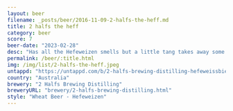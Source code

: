 ```yaml
---
layout: beer
filename: _posts/beer/2016-11-09-2-halfs-the-heff.md
title: 2 halfs the heff
category: beer
score: 7
beer-date: "2023-02-28"
desc: "Has all the Hefeweizen smells but a little tang takes away some flavour. Love that it only comes in half litres. Very refreshing"
permalink: /beer/:title.html
img: /img/list/2-halfs-the-heff.jpeg
untappd: "https://untappd.com/b/2-halfs-brewing-distilling-hefeweissbier/5080589"
country: "Australia"
brewery: "2 Halfs Brewing Distilling"
breweryURL: "brewery/2-halfs-brewing-distilling.html"
style: "Wheat Beer - Hefeweizen"
---
```

